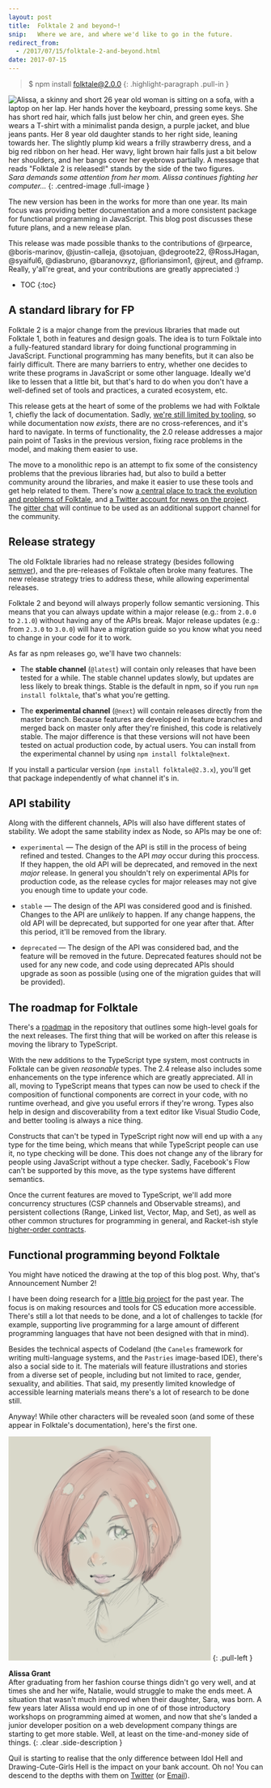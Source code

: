 ```yaml
---
layout: post
title:  Folktale 2 and beyond~!
snip:   Where we are, and where we'd like to go in the future.
redirect_from:
  - /2017/07/15/folktale-2-and-beyond.html
date: 2017-07-15
---
```


> $ npm install folktale@2.0.0
{: .highlight-paragraph .pull-in }

![Alissa, a skinny and short 26 year old woman is sitting on a sofa, with a laptop on her lap. Her hands hover the keyboard, pressing some keys. She has short red hair, which falls just below her chin, and green eyes. She wears a T-shirt with a minimalist panda design, a purple jacket, and blue jeans pants. Her 8 year old daughter stands to her right side, leaning towards her. The slightly plump kid wears a frilly strawberry dress, and a big red ribbon on her head. Her wavy, light brown hair falls just a bit below her shoulders, and her bangs cover her eyebrows partially. A message that reads "Folktale 2 is released!" stands by the side of the two figures.](/files/2017/folktale2-release.png)
*Sara demands some attention from her mom. Alissa continues fighting her computer…*
{: .centred-image .full-image }

The new version has been in the works for more than one year. Its main focus was providing better documentation and a more consistent package for functional programming in JavaScript. This blog post discusses these future plans, and a new release plan.

This release was made possible thanks to the contributions of @rpearce, @boris-marinov, @justin-calleja, @sotojuan, @degroote22, @RossJHagan, @syaiful6, @diasbruno, @baranovxyz, @floriansimon1, @jreut, and @framp. Really, y'all're great, and your contributions are greatly appreciated :)


* TOC
{:toc}


## A standard library for FP

Folktale 2 is a major change from the previous libraries that made out Folktale 1, both in features and design goals. The idea is to turn Folktale into a fully-featured standard library for doing functional programming in JavaScript. Functional programming has many benefits, but it can also be fairly difficult. There are many barriers to entry, whether one decides to write these programs in JavaScript or some other language. Ideally we'd like to lessen that a little bit, but that's hard to do when you don't have a well-defined set of tools and practices, a curated ecosystem, etc.

This release gets at the heart of some of the problems we had with Folktale 1, chiefly the lack of documentation. Sadly, [we're still limited by tooling](https://github.com/origamitower/folktale/issues/132), so while documentation now *exists*, there are no cross-references, and it's hard to navigate. In terms of functionality, the 2.0 release addresses a major pain point of Tasks in the previous version, fixing race problems in the model, and making them easier to use.

The move to a monolithic repo is an attempt to fix some of the consistency problems that the previous libraries had, but also to build a better community around the libraries, and make it easier to use these tools and get help related to them. There's now [a central place to track the evolution and problems of Folktale](https://github.com/origamitower/folktale/issues), and [a Twitter account for news on the project](https://twitter.com/OrigamiTower). The [gitter chat](https://gitter.im/folktale/discussion) will continue to be used as an additional support channel for the community.


## Release strategy

The old Folktale libraries had no release strategy (besides following [semver](http://semver.org/)), and the pre-releases of Folktale often broke many features. The new release strategy tries to address these, while allowing experimental releases.

Folktale 2 and beyond will always properly follow semantic versioning. This means that you can always update within a major release (e.g.: from `2.0.0` to `2.1.0`) without having any of the APIs break. Major release updates (e.g.: from `2.3.0` to `3.0.0`) will have a migration guide so you know what you need to change in your code for it to work.

As far as npm releases go, we'll have two channels:

  - The **stable channel** (`@latest`) will contain only releases that have been tested for a while. The stable channel updates slowly, but updates are less likely to break things. Stable is the default in npm, so if you run `npm install folktale`, that's what you're getting.

  - The **experimental channel** (`@next`) will contain releases directly from the master branch. Because features are developed in feature branches and merged back on master only after they're finished, this code is relatively stable. The major difference is that these versions will not have been tested on actual production code, by actual users. You can install from the experimental channel by using `npm install folktale@next`.

If you install a particular version (`npm install folktale@2.3.x`), you'll get that package independently of what channel it's in.


## API stability

Along with the different channels, APIs will also have different states of stability. We adopt the same stability index as Node, so APIs may be one of:

  - `experimental` — The design of the API is still in the process of being refined and tested. Changes to the API *may* occur during this proccess. If they happen, the old API will be deprecated, and removed in the next *major* release. In general you shouldn't rely on experimental APIs for production code, as the release cycles for major releases may not give you enough time to update your code.

  - `stable` — The design of the API was considered good and is finished. Changes to the API are *unlikely* to happen. If any change happens, the old API will be deprecated, but supported for one year after that. After this period, it'll be removed from the library.

  - `deprecated` — The design of the API was considered bad, and the feature will be removed in the future. Deprecated features should not be used for any new code, and code using deprecated APIs should upgrade as soon as possible (using one of the migration guides that will be provided).


## The roadmap for Folktale

There's a [roadmap](https://github.com/origamitower/folktale/blob/master/ROADMAP.md) in the repository that outlines some high-level goals for the next releases. The first thing that will be worked on after this release is moving the library to TypeScript.

With the new additions to the TypeScript type system, most contructs in Folktale can be given *reasonable* types. The 2.4 release also includes some enhancements on the type inference which are greatly appreciated. All in all, moving to TypeScript means that types can now be used to check if the composition of functional components are correct in your code, with no runtime overhead, and give you useful errors if they're wrong. Types also help in design and discoverability from a text editor like Visual Studio Code, and better tooling is always a nice thing.

Constructs that can't be typed in TypeScript right now will end up with a `any` type for the time being, which means that while TypeScript people can use it, no type checking will be done. This does not change any of the library for people using JavaScript without a type checker. Sadly, Facebook's Flow can't be supported by this move, as the type systems have different semantics.

Once the current features are moved to TypeScript, we'll add more concurrency structures (CSP channels and Observable streams), and persistent collections (Range, Linked list, Vector, Map, and Set), as well as other common structures for programming in general, and Racket-ish style [higher-order contracts](https://www.eecs.northwestern.edu/~robby/pubs/papers/ho-contracts-techreport.pdf).


## Functional programming beyond Folktale

You might have noticed the drawing at the top of this blog post. Why, that's Announcement Number 2!

I have been doing research for a [little big project](http://codeland.robotlolita.me/) for the past year. The focus is on making resources and tools for CS education more accessible. There's still a lot that needs to be done, and a lot of challenges to tackle (for example, supporting live programming for a large amount of different programming languages that have not been designed with that in mind).

Besides the technical aspects of Codeland (the `Caneles` framework for writing multi-language systems, and the `Pastries` image-based IDE), there's also a social side to it. The materials will feature illustrations and stories from a diverse set of people, including but not limited to race, gender, sexuality, and abilities. That said, my presently limited knowledge of accessible learning materials means there's a lot of research to be done still.

Anyway! While other characters will be revealed soon (and some of these appear in Folktale's documentation), here's the first one.

![A portrait of Alissa, a skinny, caucasian trans woman with short red hair and green eyes](/files/2017/alissa.png)
{: .pull-left }

**Alissa Grant**  
After graduating from her fashion course things didn't go very well, and at times she and her wife, Natalie, would struggle to make the ends meet. A situation that wasn't much improved when their daughter, Sara, was born. A few years later Alissa would end up in one of of those introductory workshops on programming aimed at women, and now that she's landed a junior developer position on a web development company things are starting to get more stable. Well, at least on the time-and-money side of things.
{: .clear .side-description }

  
<div class="contact-footer">
    Quil is starting to realise that the only difference between Idol Hell and Drawing-Cute-Girls Hell is the impact on your bank account. Oh no! You can descend to the depths with them on <a href="https://twitter.com/robotlolita">Twitter</a> (or <a href="mailto:queen@robotlolita.me">Email</a>).
</div>